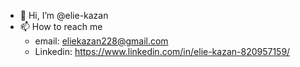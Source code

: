- 👋 Hi, I’m @elie-kazan
- 📫 How to reach me 
  - email: eliekazan228@gmail.com
  - Linkedin: https://www.linkedin.com/in/elie-kazan-820957159/

<!---
elie-kazan/elie-kazan is a ✨ special ✨ repository because its `README.md` (this file) appears on your GitHub profile.
You can click the Preview link to take a look at your changes.
--->
